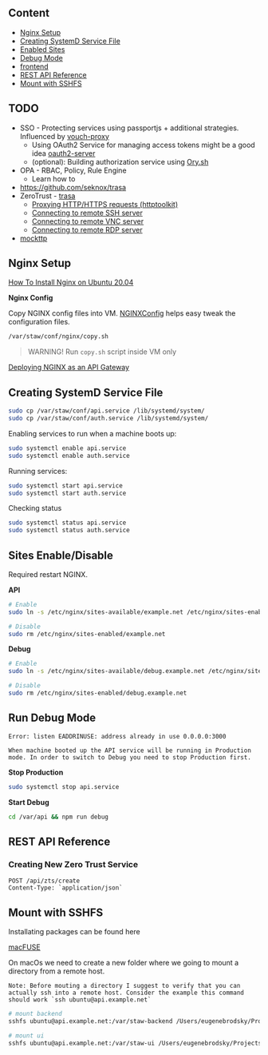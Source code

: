 ## Content

* [Nginx Setup](#nginx-enabled)
* [Creating SystemD Service File](#systemd)
* [Enabled Sites](#sites-enabled)
* [Debug Mode](#debug)
* [frontend](docs/frontend.md)
* [REST API Reference](#rest-api-refs)
* [Mount with SSHFS](#sshfs-mount)

## TODO

- SSO - Protecting services using passportjs + additional strategies. Influenced by [vouch-proxy](https://github.com/vouch/vouch-proxy) 
    - Using OAuth2 Service for managing access tokens might be a good idea [oauth2-server](https://oauth2-server.readthedocs.io/en/latest/)
    - (optional): Building authorization service using [Ory.sh](https://www.ory.sh/developer/)
- OPA - RBAC, Policy, Rule Engine
    - Learn how to 
- https://github.com/seknox/trasa
- ZeroTrust - [trasa](https://github.com/seknox/trasa) 
    - [Proxying HTTP/HTTPS requests (httptoolkit)](https://httptoolkit.tech/blog/javascript-mitm-proxy-mockttp/)
    - [Connecting to remote SSH server](https://stackoverflow.com/questions/38689707/connecting-to-remote-ssh-server-via-node-js-html5-console)
    - [Connecting to remote VNC server](https://blog.mgechev.com/2013/08/30/vnc-javascript-nodejs/)
    - [Connecting to remote RDP server](https://github.com/citronneur/mstsc.js)
- [mockttp](https://github.com/httptoolkit/mockttp)

## <a name="nginx-setup"></a> Nginx Setup

[How To Install Nginx on Ubuntu 20.04](https://www.digitalocean.com/community/tutorials/how-to-install-nginx-on-ubuntu-20-04)

**Nginx Config**

Copy NGINX config files into VM. [NGINXConfig](https://www.digitalocean.com/community/tools/nginx) helps easy tweak the configuration files.


```sh
/var/staw/conf/nginx/copy.sh
```

> WARNING! Run `copy.sh` script inside VM only

[Deploying NGINX as an API Gateway](https://www.nginx.com/blog/deploying-nginx-plus-as-an-api-gateway-part-1/)

## <a name="systemd"></a> Creating SystemD Service File

```sh
sudo cp /var/staw/conf/api.service /lib/systemd/system/
sudo cp /var/staw/conf/auth.service /lib/systemd/system/
```

Enabling services to run when a machine boots up:

```sh
sudo systemctl enable api.service
sudo systemctl enable auth.service
```

Running services:

```sh
sudo systemctl start api.service
sudo systemctl start auth.service
```

Checking status

```sh
sudo systemctl status api.service
sudo systemctl status auth.service
```

## <a name="sites-enabled"></a> Sites Enable/Disable

Required restart NGINX.

**API**

```sh
# Enable
sudo ln -s /etc/nginx/sites-available/example.net /etc/nginx/sites-enabled/example.net

# Disable
sudo rm /etc/nginx/sites-enabled/example.net
```

**Debug**

```sh
# Enable
sudo ln -s /etc/nginx/sites-available/debug.example.net /etc/nginx/sites-enabled/debug.example.net

# Disable
sudo rm /etc/nginx/sites-enabled/debug.example.net
```


## <a name="debug"></a> Run Debug Mode

    Error: listen EADDRINUSE: address already in use 0.0.0.0:3000
    
    When machine booted up the API service will be running in Production mode. In order to switch to Debug you need to stop Production first.

**Stop Production**

```sh
sudo systemctl stop api.service
```

**Start Debug**

```sh
cd /var/api && npm run debug
```


## <a name="rest-api-refs"></a> REST API Reference

### Creating New Zero Trust Service

```
POST /api/zts/create
Content-Type: `application/json`
```


## <a name="sshfs-mount"></a> Mount with SSHFS

Installating packages can be found here

[macFUSE](https://osxfuse.github.io/)

On macOs we need to create a new folder where we going to mount a directory from
a remote host.

    Note: Before mouting a directory I suggest to verify that you can actually ssh into a remote host. Consider the example this command should work `ssh ubuntu@api.example.net`

```sh
# mount backend
sshfs ubuntu@api.example.net:/var/staw-backend /Users/eugenebrodsky/Projects/staw-backend

# mount ui
sshfs ubuntu@api.example.net:/var/staw-ui /Users/eugenebrodsky/Projects/staw-ui
```
